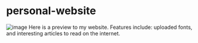 # personal-website
![image](https://github.com/user-attachments/assets/f3b1681a-cafc-450d-846e-29826f683677)
Here is a preview to my website. Features include: uploaded fonts, and interesting articles to read on the internet. 
